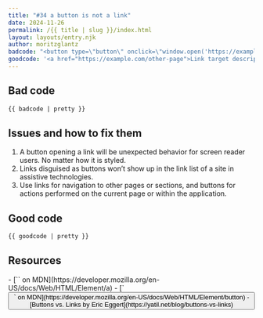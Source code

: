 ```yaml
---
title: "#34 a button is not a link"
date: 2024-11-26
permalink: /{{ title | slug }}/index.html
layout: layouts/entry.njk
author: moritzglantz
badcode: "<button type=\"button\" onclick=\"window.open('https://example.com/other-page')\">Link target description</button>"
goodcode: '<a href="https://example.com/other-page">Link target description</a>'
---
```


<div class="section bad">

## Bad code

```html
{{ badcode | pretty }}
```
</div>

<div class="section" id="issues">

## Issues and how to fix them

1. A button opening a link will be unexpected behavior for screen reader users. No matter how it is styled.
1. Links disguised as buttons won’t show up in the link list of a site in assistive technologies.
1. Use links for navigation to other pages or sections, and buttons for actions performed on the current page or within the application.

</div>

<div class="section">

## Good code

```html
{{ goodcode | pretty }}
```
</div>

<div class="section">

<h2 id="resources">Resources</h2>
- [`<a>` on MDN](https://developer.mozilla.org/en-US/docs/Web/HTML/Element/a)
- [`<button>` on MDN](https://developer.mozilla.org/en-US/docs/Web/HTML/Element/button)
- [Buttons vs. Links by Eric Eggert](https://yatil.net/blog/buttons-vs-links)

</div>
